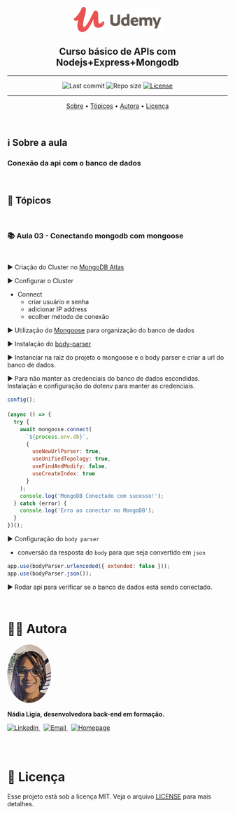 <p align="center"><img src="../../assets/logo.png" width=200></p>
<h2 align="center">Curso básico de APIs com Nodejs+Express+Mongodb</h2>

---

<p align="center">
  <img alt="Last commit" src="https://img.shields.io/github/last-commit/nlnadialigia/udemy?color91091e" />

  <img alt="Repo size" src="https://img.shields.io/github/repo-size/nlnadialigia/udemy?color=91091e"/>
   
  <a href="./license.md">
  <img alt="License" src="https://img.shields.io/badge/License-MIT-informational?color=91091e"/>
  </a>
</p>

---

<p align="center">
  <a href="#-information_source-sobre-a-aula">Sobre</a> •
  <a href="#-open_file_folder-tópicos">Tópicos</a> • 
  <a href="#-woman_office_worker-autora">Autora</a> • 
  <a href="#-pencil-licença">Licença</a>
</p>
<br>

## ℹ️ Sobre a aula

<h3>Conexão da api com o banco de dados</h3><br>

## 📂 Tópicos
<br>

### 📚 Aula 03 - Conectando mongodb com mongoose
<br>

▶️ Criação do Cluster no [MongoDB Atlas](https://www.mongodb.com)

▶️ Configurar o Cluster
- Connect 
  - criar usuário e senha
  - adicionar IP address
  - ecolher método de conexão

▶️ Utilização do [Mongoose](https://mongoosejs.com) para organização do banco de dados

▶️ Instalação do [body-parser](https://www.npmjs.com/package/body-parser)

▶️ Instanciar na raiz do projeto o mongoose e o body parser e criar a url do banco de dados.

▶️ Para não manter as credenciais do banco de dados escondidas. Instalação e configuração do dotenv para manter as credenciais.
```js
config();

(async () => {
  try {
    await mongoose.connect(
      `${process.env.db}`,
      {
        useNewUrlParser: true,
        useUnifiedTopology: true,
        useFindAndModify: false,
        useCreateIndex: true
      }
    );
    console.log('MongoDB Conectado com sucesso!');
  } catch (error) {
    console.log('Erro ao conectar no MongoDB');
  }
})();
```

▶️ Configuração do `body parser`
- conversão da resposta do `body` para que seja convertido em `json`
```js
app.use(bodyParser.urlencoded({ extended: false }));
app.use(bodyParser.json());
```

▶️ Rodar api para verificar se o banco de dados está sendo conectado.

<br>

# 👩‍💼 Autora
<img style="border-radius: 50%;" src="../../assets/picture.jpg" width="100px;" alt="Picture"/>
<p><b>Nádia Ligia, desenvolvedora back-end em formação.</b></p>

<a href="https://www.linkedin.com/in/nlnadialigia/">
  <img alt="Linkedin" src="https://img.shields.io/badge/-Linkedin -91091e?style=flat&logo=Linkedin&logoColor=white&link=https://www.linkedin.com/in/nlnadialigia/" />
</a>&nbsp;
<a href="mailto:nlnadialigia@gmail.com">
  <img alt="Email" src="https://img.shields.io/badge/-Email-91091e?style=flat&logo=Gmail&logoColor=white&link=mailto:nlnadialigia@gmail.com" />
</a>&nbsp;
<a href="https://www.nlnadialigia.com">
  <img alt="Homepage" src="https://img.shields.io/badge/-Homepage-91091e" />
</a>

<br><br>

# 📝 Licença

Esse projeto está sob a licença MIT. Veja o arquivo [LICENSE](../../LICENSE) para mais detalhes.
